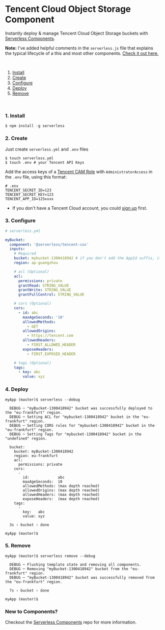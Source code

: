 # Tencent Cloud Object Storage Component

Instantly deploy & manage Tencent Cloud Object Storage buckets with [Serverless Components](https://github.com/serverless/components).

**Note:** I've added helpful comments in the `serverless.js` file that explains the typical lifecycle of a this and most other components. [Check it out here.](https://github.com/serverless-tencent/tencent-cos-component/blob/master/serverless.js)

&nbsp;

1. [Install](#1-install)
2. [Create](#2-create)
3. [Configure](#3-configure)
4. [Deploy](#4-deploy)
5. [Remove](#5-remove)

&nbsp;

### 1. Install
 
```console
$ npm install -g serverless
```

### 2. Create

Just create `serverless.yml` and `.env` files

```console
$ touch serverless.yml
$ touch .env # your Tencent API Keys
```
Add the access keys of a [Tencent CAM Role](https://console.cloud.tencent.com/cam/capi) with `AdministratorAccess` in the `.env` file, using this format: 

```
# .env
TENCENT_SECRET_ID=123
TENCENT_SECRET_KEY=123
TENCENT_APP_ID=125xxxx
```
* If you don't have a Tencent Cloud account, you could [sign up](https://intl.cloud.tencent.com/register) first.

### 3. Configure

```yml
# serverless.yml

myBucket:
  component: '@serverless/tencent-cos'
  inputs:
    # Required
    bucket: mybucket-1300418942 # if you don't add the AppId suffix, it will be added automatically for you, capital letters are not allowed
    region: ap-guangzhou

    # acl (Optional)
    acl:
      permissions: private
      grantRead: STRING_VALUE
      grantWrite: STRING_VALUE
      grantFullControl: STRING_VALUE

    # cors (Optional)
    cors:
      - id: abc
        maxAgeSeconds: '10'
        allowedMethods:
          - GET
        allowedOrigins:
          - https://tencent.com
        allowedHeaders:
          - FIRST_ALLOWED_HEADER
        exposeHeaders:
          - FIRST_EXPOSED_HEADER

    # tags (Optional)
    tags:
      - key: abc
        value: xyz
```

### 4. Deploy

```
myApp (master)$ serverless --debug

  DEBUG ─ "myBucket-1300418942" bucket was successfully deployed to the "eu-frankfurt" region.
  DEBUG ─ Setting ACL for "mybucket-1300418942" bucket in the "eu-frankfurt" region.
  DEBUG ─ Setting CORS rules for "mybucket-1300418942" bucket in the "eu-frankfurt" region.
  DEBUG ─ Setting Tags for "mybucket-1300418942" bucket in the "undefined" region.

  bucket:
    bucket: myBucket-1300418942
    region: eu-frankfurt
    acl:
      permissions: private
    cors:
      -
        id:             abc
        maxAgeSeconds:  10
        allowedMethods: (max depth reached)
        allowedOrigins: (max depth reached)
        allowedHeaders: (max depth reached)
        exposeHeaders:  (max depth reached)
    tags:
      -
        key:   abc
        value: xyz

  3s › bucket › done

myApp (master)$
```

### 5. Remove

```
myApp (master)$ serverless remove --debug

  DEBUG ─ Flushing template state and removing all components.
  DEBUG ─ Removing "myBucket-1300418942" bucket from the "eu-frankfurt" region.
  DEBUG ─ "myBucket-1300418942" bucket was successfully removed from the "eu-frankfurt" region.

  7s › bucket › done

myApp (master)$
```

### New to Components?

Checkout the [Serverless Components](https://github.com/serverless/components) repo for more information.
